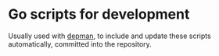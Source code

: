 # Go scripts for development

Usually used with [depman](https://github.com/bitrise-io/depman),
to include and update these scripts automatically, committed into
the repository.
